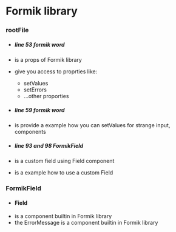 # Formik library

### rootFile

* ##### line 53 formik word
* is a props of Formik library
* give you access to proprties like:
  * setValues
  * setErrors
  * ...other proporties

* ##### line 59 formik word
* is provide a example how you can setValues for strange input, components

* ##### line 93 and 98 FormikField
* is a custom field using Field component
* is a example how to use a custom Field

### FormikField

* #### Field
* is a component builtin in Formik library
* the ErrorMessage is a component builtin in Formik library
